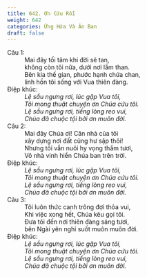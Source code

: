 ```yaml
---
title: 642. Ơn Cứu Rỗi
weight: 642
categories: Ứng Hứa Và Ân Ban
draft: false
---
```

<dl><dt>Câu 1:</dt><dd data-verse="1">Mai đây tối tăm khi đời sẽ tan, <br/>không còn tôi nữa, dưới nơi lầm than. <br/>Bên kia thế gian, phước hạnh chứa chan, <br/>linh hồn tôi sống với Vua thiên đàng. </dd><dt>Điệp khúc:</dt><dd data-chorus="1"><em>Lệ sầu ngưng rơi, lúc gặp Vua tôi, <br/>Tôi mong thuật chuyện ơn Chúa cứu tôi. <br/>Lệ sầu ngưng rơi, tiếng lòng reo vui, <br/>Chúa đã chuộc tội bởi ơn muôn đời. </em></dd><dt>Câu 2:</dt><dd data-verse="2">Mai đây Chúa ơi! Căn nhà của tôi <br/>xây dựng nơi đất cũng hư sập thôi! <br/>Nhưng tôi vẫn nuôi hy vọng thắm tươi, <br/>Vô nhà vinh hiển Chúa ban trên trời. </dd><dt>Điệp khúc:</dt><dd data-chorus="1"><em>Lệ sầu ngưng rơi, lúc gặp Vua tôi, <br/>Tôi mong thuật chuyện ơn Chúa cứu tôi. <br/>Lệ sầu ngưng rơi, tiếng lòng reo vui, <br/>Chúa đã chuộc tội bởi ơn muôn đời. </em></dd><dt>Câu 3:</dt><dd data-verse="3">Tôi luôn thức canh trông đợi thỏa vui, <br/>Khi việc xong hết, Chúa kêu gọi tôi. <br/>Ðưa tôi đến nơi thiên đàng sáng tươi, <br/>bên Ngài yên nghỉ suốt muôn muôn đời. </dd><dt>Điệp khúc:</dt><dd data-chorus="1"><em>Lệ sầu ngưng rơi, lúc gặp Vua tôi, <br/>Tôi mong thuật chuyện ơn Chúa cứu tôi. <br/>Lệ sầu ngưng rơi, tiếng lòng reo vui, <br/>Chúa đã chuộc tội bởi ơn muôn đời. </em></dd></dl>